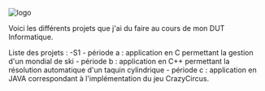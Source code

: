 ![logo](http://www.planetecampus.com/wp-content/uploads/2017/04/iut-paris.jpg)

Voici les différents projets que j'ai du faire au cours de mon DUT Informatique.

Liste des projets :
    -S1
        - période a : application en C permettant la gestion d'un mondial de ski
        - période b : application en C++ permettant la résolution automatique d'un taquin cylindrique
        - période c : application en JAVA correspondant à l'implémentation du jeu CrazyCircus.